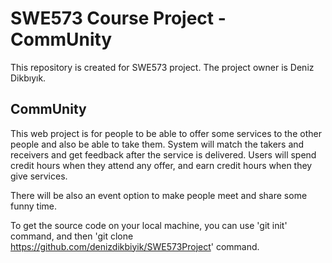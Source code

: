 # SWE573 Course Project - CommUnity

This repository is created for SWE573 project. The project owner is Deniz Dikbıyık.

## CommUnity

This web project is for people to be able to offer some services to the other people and also be able to take them. System will match the takers and receivers and get feedback after the service is delivered. Users will spend credit hours when they attend any offer, and earn credit hours when they give services.

There will be also an event option to make people meet and share some funny time.

To get the source code on your local machine, you can use 
'git init' command, and then 'git clone https://github.com/denizdikbiyik/SWE573Project' command.


